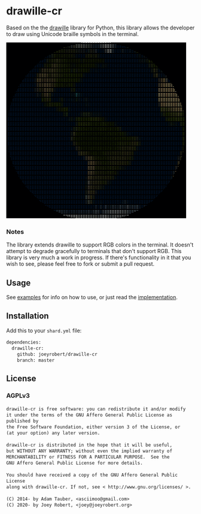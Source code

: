 # drawille-cr

Based on the the [drawille](https://github.com/asciimoo/drawille) library for Python,
this library allows the developer to draw using Unicode braille symbols in the terminal.

![Earth Rotation](examples/earth-rotation.gif)

### Notes

The library extends drawille to support RGB colors in the terminal.
It doesn't attempt to degrade gracefully to terminals that don't support RGB.
This library is very much a work in progress. If there's functionality in it
that you wish to see, please feel free to fork or submit a pull request.

## Usage

See [examples](examples) for info on how to use, or just read the [implementation](drawille-cr).

## Installation

Add this to your `shard.yml` file:

```
dependencies:
  drawille-cr:
    github: joeyrobert/drawille-cr
    branch: master
```

## License

### AGPLv3

```
drawille-cr is free software: you can redistribute it and/or modify
it under the terms of the GNU Affero General Public License as published by
the Free Software Foundation, either version 3 of the License, or
(at your option) any later version.

drawille-cr is distributed in the hope that it will be useful,
but WITHOUT ANY WARRANTY; without even the implied warranty of
MERCHANTABILITY or FITNESS FOR A PARTICULAR PURPOSE.  See the
GNU Affero General Public License for more details.

You should have received a copy of the GNU Affero General Public License
along with drawille-cr. If not, see < http://www.gnu.org/licenses/ >.

(C) 2014- by Adam Tauber, <asciimoo@gmail.com>
(C) 2020- by Joey Robert, <joey@joeyrobert.org>
```
